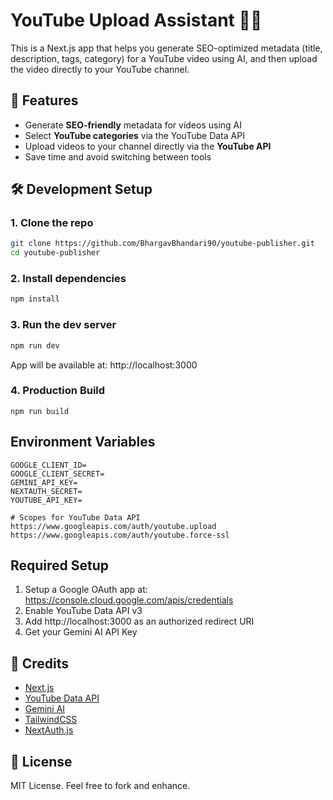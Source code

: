 # YouTube Upload Assistant 🎥🤖

This is a Next.js app that helps you generate SEO-optimized metadata (title, description, tags, category) for a YouTube video using AI, and then upload the video directly to your YouTube channel.


## 🚀 Features

- Generate **SEO-friendly** metadata for videos using AI
- Select **YouTube categories** via the YouTube Data API
- Upload videos to your channel directly via the **YouTube API**
- Save time and avoid switching between tools


## 🛠️ Development Setup

### 1. Clone the repo

```bash
git clone https://github.com/BhargavBhandari90/youtube-publisher.git
cd youtube-publisher
```
### 2. Install dependencies

```bash
npm install
```

### 3. Run the dev server

```bash
npm run dev
```
App will be available at: http://localhost:3000

### 4. Production Build

```
npm run build
```

## Environment Variables
```
GOOGLE_CLIENT_ID=
GOOGLE_CLIENT_SECRET=
GEMINI_API_KEY=
NEXTAUTH_SECRET=
YOUTUBE_API_KEY=

# Scopes for YouTube Data API
https://www.googleapis.com/auth/youtube.upload
https://www.googleapis.com/auth/youtube.force-ssl

```

## Required Setup

1. Setup a Google OAuth app at: https://console.cloud.google.com/apis/credentials
2. Enable YouTube Data API v3
3. Add http://localhost:3000 as an authorized redirect URI
4. Get your Gemini AI API Key

## 🙌 Credits

- [Next.js](https://nextjs.org/)
- [YouTube Data API](https://developers.google.com/youtube/v3/docs/)
- [Gemini AI](https://gemini.com/)
- [TailwindCSS](https://tailwindcss.com/)
- [NextAuth.js](https://next-auth.js.org/)

## 📃 License
MIT License. Feel free to fork and enhance.
